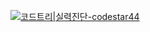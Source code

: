 [![코드트리|실력진단-codestar44](https://banner.codetree.ai/v1/banner/codestar44)](https://www.codetree.ai/profiles/codestar44)

